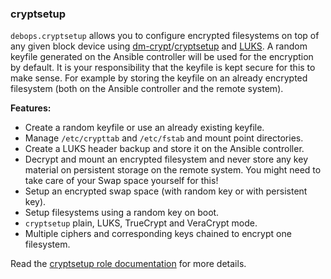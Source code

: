### cryptsetup

`debops.cryptsetup` allows you to configure encrypted filesystems on top
of any given block device using
[dm-crypt](https://en.wikipedia.org/wiki/Dm-crypt)/[cryptsetup](https://gitlab.com/cryptsetup/cryptsetup)
and [LUKS](https://en.wikipedia.org/wiki/Linux_Unified_Key_Setup). A
random keyfile generated on the Ansible controller will be used for the
encryption by default. It is your responsibility that the keyfile is
kept secure for this to make sense. For example by storing the keyfile
on an already encrypted filesystem (both on the Ansible controller and
the remote system).

**Features:**

-   Create a random keyfile or use an already existing keyfile.
-   Manage `/etc/crypttab` and `/etc/fstab` and mount point directories.
-   Create a LUKS header backup and store it on the Ansible controller.
-   Decrypt and mount an encrypted filesystem and never store any key
    material on persistent storage on the remote system. You might need
    to take care of your Swap space yourself for this!
-   Setup an encrypted swap space (with random key or with persistent
    key).
-   Setup filesystems using a random key on boot.
-   `cryptsetup` plain, LUKS, TrueCrypt and VeraCrypt mode.
-   Multiple ciphers and corresponding keys chained to encrypt one
    filesystem.

Read the [cryptsetup role documentation](https://docs.debops.org/en/stable-3.2/ansible/roles/cryptsetup/) for more details.
